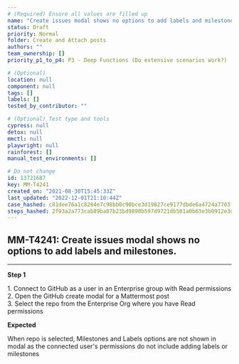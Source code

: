 ```yaml
---
# (Required) Ensure all values are filled up
name: "Create issues modal shows no options to add labels and milestones."
status: Draft
priority: Normal
folder: Create and Attach posts
authors: ""
team_ownership: []
priority_p1_to_p4: P3 - Deep Functions (Do extensive scenarios work?)

# (Optional)
location: null
component: null
tags: []
labels: []
tested_by_contributor: ""

# (Optional) Test type and tools
cypress: null
detox: null
mmctl: null
playwright: null
rainforest: []
manual_test_environments: []

# Do not change
id: 13721687
key: MM-T4241
created_on: "2021-08-30T15:45:33Z"
last_updated: "2022-12-01T21:10:44Z"
case_hashed: c81dee76a1c8284e7c98bb0c90bce3d19827ce9177dbde6a4724a7703f71808dc57b49e3469c8c4799cfe4126a0095aa
steps_hashed: 2f93a2a773cab89ba87b23bd9890b597d9721db501a0b63e3b0912e3d2242d5a57a25647f2639e98b6d4bda3520e8204
---
```


<!-- (Auto-generated) Based on frontmatter's "key" and "name" -->

## MM-T4241: Create issues modal shows no options to add labels and milestones.

---

**Step 1**

1\. Connect to GitHub as a user in an Enterprise group with Read permissions\
2\. Open the GitHub create modal for a Mattermost post\
3\. Select the repo from the Enterprise Org where you have Read permissions

**Expected**

When repo is selected, Milestones and Labels options are not shown in modal as the connected user's permissions do not include adding labels or milestones
